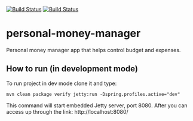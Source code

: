 [![Build Status](https://travis-ci.com/MaksymDolia/personal-money-manager.svg?branch=master)](https://travis-ci.com/MaksymDolia/personal-money-manager)
[![Build Status](https://sonarcloud.io/api/project_badges/measure?project=me.dolia.pmm%3Apersonal-money-manager&metric=alert_status)](https://sonarcloud.io/api/project_badges/measure?project=me.dolia.pmm%3Apersonal-money-manager&metric=alert_status)

# personal-money-manager
Personal money manager app that helps control budget and expenses.

## How to run (in development mode)
To run project in dev mode clone it and type:

```
mvn clean package verify jetty:run -Dspring.profiles.active="dev"
```

This command will start embedded Jetty server, port 8080. After you can access up through the link: http://localhost:8080/
